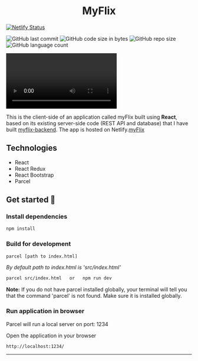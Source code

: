 <h1 align="center">MyFlix</h1>

[![Netlify Status](https://api.netlify.com/api/v1/badges/d17fdf07-301b-466d-8cb5-6e9b661cbb85/deploy-status)](https://app.netlify.com/sites/paulinemarg-myflix/deploys)

<img alt="GitHub last commit" src="https://img.shields.io/github/last-commit/paulinemarg/myFlix-client"> <img alt="GitHub code size in bytes" src="https://img.shields.io/github/languages/code-size/paulinemarg/myFlix-client?color=green"> <img alt="GitHub repo size" src="https://img.shields.io/github/repo-size/paulinemarg/myFlix-client?color=yellow"> <img alt="GitHub language count" src="https://img.shields.io/github/languages/count/paulinemarg/myFlix-client?style=plastic">

![myFlix](/myflix.mp4)

This is the client-side of an application called myFlix built using **React**, based on its existing server-side code (REST API and database)
that I have built [myflix-backend](https://github.com/paulinemarg/myFlix-backend.git). The app is hosted on Netlify.[myFlix](https://paulinemarg-myflix.netlify.app)

## Technologies

- React
- React Redux
- React Bootstrap
- Parcel

## Get started 🚀

### Install dependencies

```bash
npm install
```

### Build for development

```bash
parcel [path to index.html]
```

_By default path to index.html is 'src/index.html'_

```bash
parcel src/index.html   or   npm run dev
```

**Note:** If you do not have parcel installed globally, your terminal will tell you that the command 'parcel' is not found. Make sure it is installed globally.

### Run application in browser

Parcel will run a local server on port: 1234

Open the application in your browser

```
http://localhost:1234/
```

---
